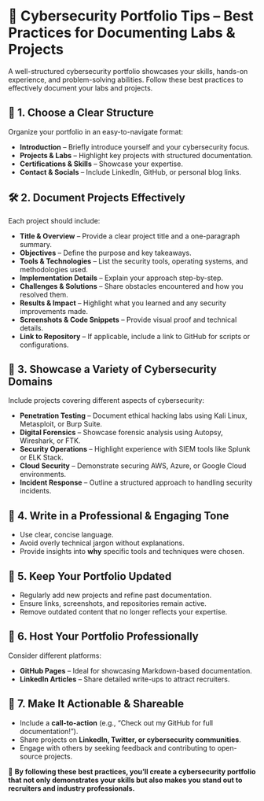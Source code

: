 # 🔐 Cybersecurity Portfolio Tips – Best Practices for Documenting Labs & Projects

A well-structured cybersecurity portfolio showcases your skills, hands-on experience, and problem-solving abilities. Follow these best practices to effectively document your labs and projects.

## 📌 1. Choose a Clear Structure
Organize your portfolio in an easy-to-navigate format:
- **Introduction** – Briefly introduce yourself and your cybersecurity focus.
- **Projects & Labs** – Highlight key projects with structured documentation.
- **Certifications & Skills** – Showcase your expertise.
- **Contact & Socials** – Include LinkedIn, GitHub, or personal blog links.

## 🛠️ 2. Document Projects Effectively
Each project should include:
- **Title & Overview** – Provide a clear project title and a one-paragraph summary.
- **Objectives** – Define the purpose and key takeaways.
- **Tools & Technologies** – List the security tools, operating systems, and methodologies used.
- **Implementation Details** – Explain your approach step-by-step.
- **Challenges & Solutions** – Share obstacles encountered and how you resolved them.
- **Results & Impact** – Highlight what you learned and any security improvements made.
- **Screenshots & Code Snippets** – Provide visual proof and technical details.
- **Link to Repository** – If applicable, include a link to GitHub for scripts or configurations.

## 🔎 3. Showcase a Variety of Cybersecurity Domains
Include projects covering different aspects of cybersecurity:
- **Penetration Testing** – Document ethical hacking labs using Kali Linux, Metasploit, or Burp Suite.
- **Digital Forensics** – Showcase forensic analysis using Autopsy, Wireshark, or FTK.
- **Security Operations** – Highlight experience with SIEM tools like Splunk or ELK Stack.
- **Cloud Security** – Demonstrate securing AWS, Azure, or Google Cloud environments.
- **Incident Response** – Outline a structured approach to handling security incidents.

## 📜 4. Write in a Professional & Engaging Tone
- Use clear, concise language.
- Avoid overly technical jargon without explanations.
- Provide insights into **why** specific tools and techniques were chosen.

## 🔄 5. Keep Your Portfolio Updated
- Regularly add new projects and refine past documentation.
- Ensure links, screenshots, and repositories remain active.
- Remove outdated content that no longer reflects your expertise.

## 🎯 6. Host Your Portfolio Professionally
Consider different platforms:
- **GitHub Pages** – Ideal for showcasing Markdown-based documentation.
- **LinkedIn Articles** – Share detailed write-ups to attract recruiters.

## 🚀 7. Make It Actionable & Shareable
- Include a **call-to-action** (e.g., “Check out my GitHub for full documentation!”).
- Share projects on **LinkedIn, Twitter, or cybersecurity communities**.
- Engage with others by seeking feedback and contributing to open-source projects.

🎉 **By following these best practices, you’ll create a cybersecurity portfolio that not only demonstrates your skills but also makes you stand out to recruiters and industry professionals.**
